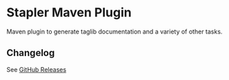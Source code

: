# Stapler Maven Plugin

Maven plugin to generate taglib documentation and a variety of other tasks.

## Changelog
See [GitHub Releases](https://github.com/jenkinsci/stapler-maven-plugin/releases)
